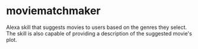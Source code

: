 # moviematchmaker

Alexa skill that suggests movies to users based on the genres they select. The skill is also capable of providing a description of the suggested movie's plot. 

